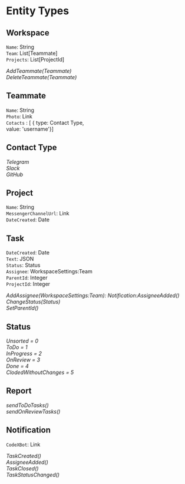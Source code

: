 # Entity Types

## Workspace

`Name`: String  
`Team`: List[Teammate]  
`Projects`: List[ProjectId]  

*AddTeammate(Teammate)*  
*DeleteTeammate(Teammate)*  

## Teammate

`Name`: String  
`Photo`: Link  
`Cotacts` : [ { type: Contact Type,  
value: 'username'}]

## Contact Type

*Telegram*  
*Slack*  
*GitHub*  

## Project

`Name`: String  
`MessengerChannelUrl`: Link  
`DateCreated`: Date  

## Task

`DateCreated`: Date  
`Text`: JSON  
`Status`: Status  
`Assignee`: WorkspaceSettings:Team  
`ParentId`: Integer  
`ProjectId`: Integer  

*AddAssignee(WorkspaceSettings:Team): Notification:AssigneeAdded()*  
*ChangeStatus(Status)*  
*SetParentId()*

## Status

*Unsorted = 0*  
*ToDo = 1*  
*InProgress = 2*  
*OnReview = 3*  
*Done = 4*  
*ClodedWithoutChanges = 5*  

## Report

*sendToDoTasks()*  
*sendOnReviewTasks()*  

## Notification

`CodeXBot`: Link  

*TaskCreated()*  
*AssigneeAdded()*  
*TaskClosed()*  
*TaskStatusChanged()*  